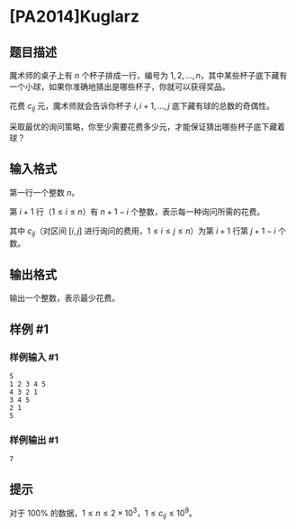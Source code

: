 # [PA2014]Kuglarz

## 题目描述

魔术师的桌子上有 $n$ 个杯子排成一行，编号为 $1,2,…,n$，其中某些杯子底下藏有一个小球，如果你准确地猜出是哪些杯子，你就可以获得奖品。

花费 $c_{ij}$ 元，魔术师就会告诉你杯子 $i,i+1,…,j$ 底下藏有球的总数的奇偶性。

采取最优的询问策略，你至少需要花费多少元，才能保证猜出哪些杯子底下藏着球？

## 输入格式

第一行一个整数 $n$。

第 $i+1$ 行（$1\le i\le n$）有 $n+1-i$ 个整数，表示每一种询问所需的花费。

其中 $c_{ij}$（对区间 $[i,j]$ 进行询问的费用，$1\le i\le j\le n$）为第 $i+1$ 行第 $j+1-i$ 个数。

## 输出格式

输出一个整数，表示最少花费。

## 样例 #1

### 样例输入 #1
```
5
1 2 3 4 5
4 3 2 1
3 4 5
2 1
5
```

### 样例输出 #1

```
7
```

## 提示

对于 $100\%$ 的数据，$1\le n\le 2\times 10^3$，$1\le c_{ij}\le 10^9$。
